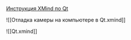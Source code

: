 [Инструкция XMind по Qt](D:\Projects\obsidian\IDE\Qt\Qt.xmind)

![[Отладка камеры на компьютере в Qt.xmind]]

![[Qt.xmind]]
